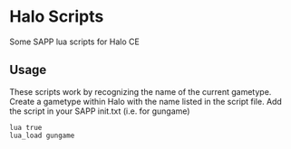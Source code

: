 # Halo Scripts

Some SAPP lua scripts for Halo CE

## Usage

These scripts work by recognizing the name of the current gametype. Create a gametype within Halo with the name listed in the script file. Add the script in your SAPP init.txt (i.e. for gungame)

    lua true
    lua_load gungame